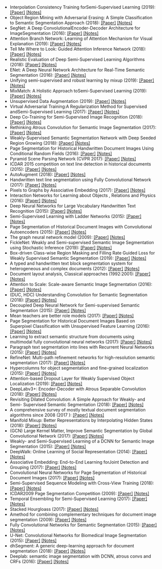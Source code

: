 - Interpolation Consistency Training forSemi-Supervised Learning (2019): [[Paper]](https://arxiv.org/abs/1903.03825) [[Notes]](notes/44_interpolation_consistency_tranining.pdf)
- Object Region Mining with Adversarial Erasing: A Simple Classification to Semantic Segmentation Approach (2018): [[Paper]](https://arxiv.org/abs/1703.08448) [[Notes]](notes/51_object_region_manning_for_sem_seg.pdf)
- SegNet: A Deep ConvolutionalEncoder-Decoder Architecture for ImageSegmentation (2016): [[Paper]](https://arxiv.org/pdf/1511.00561) [[Notes]](notes/21_segnet.pdf)
- Attention Branch Network: Learning of Attention Mechanism for Visual Explanation (2019): [[Paper]](https://arxiv.org/abs/1812.10025) [[Notes]](notes/57_attention_branch_netwrok.pdf)
- Tell Me Where to Look: Guided Attention Inference Network (2018): [[Paper]](https://arxiv.org/abs/1802.10171) [[Notes]](notes/50_tell_me_where_to_look.pdf)
- Realistic Evaluation of Deep Semi-Supervised Learning Algorithms (2018): [[Paper]](https://arxiv.org/abs/1804.09170) [[Notes]](notes/37_realistic_eval_of_deep_ss.pdf)
- ENet: A Deep Neural Network Architecture for Real-Time Semantic Segmentation (2016): [[Paper]](https://arxiv.org/abs/1606.02147) [[Notes]](notes/27_enet.pdf)
- Unifying semi-supervised and robust learning by mixup (2019): [[Paper]](https://openreview.net/forum?id=r1gp1jRN_4) [[Notes]](notes/42_mixmixup.pdf)
- MixMatch: A Holistic Approach toSemi-Supervised Learning (2019): [[Paper]](https://arxiv.org/abs/1905.02249) [[Notes]](notes/45_mixmatch.pdf)
- Unsupervised Data Augmentation (2019): [[Paper]](https://arxiv.org/abs/1904.12848) [[Notes]](notes/39_unsupervised_data_aug.pdf)
- Virtual Adversarial Training:A Regularization Method for Supervised andSemi-Supervised Learning (2017): [[Paper]](https://arxiv.org/abs/1704.03976) [[Notes]](notes/40_virtual_adversarial_training.pdf)
- Deep Co-Training for Semi-Supervised Image Recognition (2018): [[Paper]](https://arxiv.org/abs/1803.05984) [[Notes]](notes/46_deep_co_training_img_rec.pdf)
- Rethinking Atrous Convolution for Semantic Image Segmentation (2017): [[Paper]](https://arxiv.org/abs/1706.05587) [[Notes]](notes/25_deeplab_v3.pdf)
- Weakly-Supervised Semantic Segmentation Network with Deep Seeded Region Growing (2018): [[Paper]](http://openaccess.thecvf.com/content_cvpr_2018/papers/Huang_Weakly-Supervised_Semantic_Segmentation_CVPR_2018_paper.pdf) [[Notes]](notes/53_deep_seeded_region_growing.pdf)
- Page Segmentation for Historical Handwritten Document Images Using Conditional Random Fields (2016): [[Paper]](https://www.researchgate.net/publication/312486501_Page_Segmentation_for_Historical_Handwritten_Document_Images_Using_Conditional_Random_Fields) [[Notes]](notes/seg_with_CRFs.pdf)
- Pyramid Scene Parsing Network (CVPR 2017): [[Paper]](http://jiaya.me/papers/PSPNet_cvpr17.pdf) [[Notes]](notes/22_pspnet.pdf)
- ICDAR 2015 competition on text line detection in historical documents (2015): [[Paper]](http://ieeexplore.ieee.org/abstract/document/7333945/) [[Notes]](notes/ICDAR2015.pdf)
- AutoAugment (2018): [[Paper]](https://arxiv.org/abs/1805.09501) [[Notes]](notes/41_autoaugment.pdf)
- Handwritten text line segmentation using Fully Convolutional Network (2017): [[Paper]](https://ieeexplore.ieee.org/document/8270267/) [[Notes]](notes/handwritten_text_seg_FCN.pdf)
- Pixels to Graphs by Associative Embedding (2017): [[Paper]](https://arxiv.org/abs/1706.07365) [[Notes]](notes/36_pixels_to_graphs.pdf)
- Interaction Networks for Learning about Objects , Relations and Physics (2016): [[Paper]](https://arxiv.org/abs/1612.00222) [[Notes]](notes/18_interaction_nets.pdf)
- Deep Neural Networks for Large Vocabulary Handwritten Text Recognition (2015): [[Paper]](https://tel.archives-ouvertes.fr/tel-01249405/document) [[Notes]](notes/andwriten_text_recognition.pdf)
- Semi-Supervised Learning with Ladder Networks (2015): [[Paper]](https://arxiv.org/abs/1507.02672) [[Notes]](notes/33_ladder_nets.pdf)
- Page Segmentation of Historical Document Images with Convolutional Autoencoders (2015): [[Paper]](https://ieeexplore.ieee.org/abstract/document/7333914/) [[Notes]](notes/segmentation_with_CAE.pdf)
- The graph neural network model (2009): [[Paper]](https://persagen.com/files/misc/scarselli2009graph.pdf) [[Notes]](notes/graph_neural_nets.pdf)
- FickleNet: Weakly and Semi-supervised Semantic Image Segmentation using Stochastic Inference (2019): [[Paper]](https://arxiv.org/abs/1902.10421) [[Notes]](notes/49_ficklenet.pdf)
- Box-driven Class-wise Region Masking and Filling Rate Guided Loss for Weakly Supervised Semantic Segmentation (2019): [[Paper]](http://arxiv.org/abs/1904.11693) [[Notes]](notes/54_boxe_driven_weakly_segmentation.pdf)
- A typed and handwritten text block segmentation system for heterogeneous and complex documents (2012): [[Paper]](https://www.researchgate.net/publication/275518176_A_Typed_and_Handwritten_Text_Block_Segmentation_System_for_Heterogeneous_and_Complex_Documents) [[Notes]](notes/a_typed_block_seg.pdf)
- Document layout analysis, Classical approaches (1992:2001): [[Paper]](https://pdfs.semanticscholar.org/5392/90b571b918da959fabaae7f605bb07850518.pdf) [[Notes]](notes/old_classical_approaches.pdf)
- Attention to Scale: Scale-aware Semantic Image Segmentation (2016): [[Paper]](https://arxiv.org/abs/1511.03339) [[Notes]](notes/30_atttention_to_scale.pdf)
- (DUC, HDC) Understanding Convolution for Semantic Segmentation (2018): [[Paper]](https://arxiv.org/abs/1702.08502) [[Notes]](notes/29_understanding_conv_for_sem_seg.pdf)
- Decoupled Deep Neural Network for Semi-supervised Semantic Segmentation (2015): [[Paper]](https://arxiv.org/abs/1506.04924) [[Notes]](notes/47_decoupled_nn_for_segmentation.pdf)
- Mean teachers are better role models (2017): [[Paper]](https://arxiv.org/abs/1703.01780) [[Notes]](notes/56_mean_teachers.pdf)
- Page Segmentation for Historical Document Images Based on Superpixel Classification with Unsupervised Feature Learning (2016): [[Paper]](https://ieeexplore.ieee.org/document/7490134) [[Notes]](notes/seg_with_superpixels.pdf)
- Learning to extract semantic structure from documents using multimodal fully convolutional neural networks (2017): [[Paper]](https://arxiv.org/abs/1706.02337) [[Notes]](notes/learning_to_extract.pdf)
- Paragraph text segmentation into lines with Recurrent Neural Networks (2015): [[Paper]](http://ieeexplore.ieee.org/abstract/document/7333803/) [[Notes]](notes/textlines_srg_with_RNNs.pdf)
- RefineNet: Multi-path refinement networks for high-resolution semantic segmentation (2017): [[Paper]](https://arxiv.org/abs/1611.06612) [[Notes]](notes/31_refinenet.pdf)
- Hypercolumns for object segmentation and fine-grained localization (2015): [[Paper]](http://home.bharathh.info/pubs/pdfs/BharathCVPR2015.pdf) [[Notes]](notes/24_hypercolumns.pdf)
- Attention-based Dropout Layer for Weakly Supervised Object Localization (2019): [[Paper]](http://openaccess.thecvf.com/content_CVPR_2019/papers/Choe_Attention-Based_Dropout_Layer_for_Weakly_Supervised_Object_Localization_CVPR_2019_paper.pdf) [[Notes]](notes/58_attention_based_dropout.pdf)
- DeepLabv3+: Encoder-Decoder with Atrous Separable Convolution (2018): [[Paper]](https://arxiv.org/abs/1802.02611) [[Notes]](notes/26_deeplabv3+.pdf)
- Revisiting Dilated Convolution: A Simple Approach for Weakly- and Semi- Supervised Semantic Segmentation (2018): [[Paper]](https://arxiv.org/abs/1805.04574) [[Notes]](notes/52_dilates_convolution_semi_super_segmentation.pdf)
- A comprehensive survey of mostly textual document segmentation algorithms since 2008 (2017 ): [[Paper]](https://hal.archives-ouvertes.fr/hal-01388088/document) [[Notes]](notes/survey_doc_segmentation.pdf)
- Manifold Mixup: Better Representations by Interpolating Hidden States (2018): [[Paper]](https://arxiv.org/abs/1806.05236) [[Notes]](notes/43_manifold_mixup.pdf)
- (GCN) Large Kernel Matter, Improve Semantic Segmentation by Global Convolutional Network (2017): [[Paper]](https://arxiv.org/abs/1703.02719) [[Notes]](notes/28_large_kernel_maters.pdf)
- Weakly- and Semi-Supervised Learning of a DCNN for Semantic Image Segmentation (2015): [[Paper]](https://arxiv.org/abs/1502.02734) [[Notes]](notes/48_weakly_and_ss_for_segmentation.pdf)
- DeepWalk: Online Learning of Social Representation (2014): [[Paper]](http://www.perozzi.net/publications/14_kdd_deepwalk.pdf) [[Notes]](notes/deep_walk.pdf)
- Associative Embedding: End-to-End Learning forJoint Detection and Grouping (2017): [[Paper]](https://arxiv.org/abs/1611.05424) [[Notes]](notes/35_associative_emb.pdf)
- Convolutional Neural Networks for Page Segmentation of Historical Document Images (2017): [[Paper]](https://arxiv.org/abs/1704.01474) [[Notes]](notes/CNNs_chen.pdf)
- Semi-Supervised Sequence Modeling with Cross-View Training (2018): [[Paper]](https://arxiv.org/abs/1809.08370) [[Notes]](notes/38_cross_view_semi_supervised.pdf)
- ICDAR2009 Page Segmentation Competition (2009): [[Paper]](https://ieeexplore.ieee.org/document/5277763) [[Notes]](notes/ICDAR2009.pdf)
- Temporal Ensembling for Semi-Supervised Learning (2017): [[Paper]](https://arxiv.org/abs/1610.02242) [[Notes]](notes/55_temporal-ensambling.pdf)
- Stacked Hourgloass (2017): [[Paper]](http://ismir2018.ircam.fr/doc/pdfs/138_Paper.pdf) [[Notes]](notes/34_stacked_hourglass.pdf)
- Amethod for combining complementary techniques for document image segmentation (2009): [[Paper]](https://www.researchgate.net/publication/220600948_A_method_for_combining_complementary_techniques_for_document_image_segmentation) [[Notes]](notes/a_method_for_combining_complementary_techniques.pdf)
- Fully Convolutional Networks for Semantic Segmentation (2015): [[Paper]](https://people.eecs.berkeley.edu/~jonlong/long_shelhamer_fcn.pdf) [[Notes]](notes/19_FCN.pdf)
- U-Net: Convolutional Networks for Biomedical Image Segmentation (2015): [[Paper]](https://arxiv.org/abs/1505.04597) [[Notes]](notes/20_Unet.pdf)
- dhSegment: A generic deep-learning approach for document segmentation (2018): [[Paper]](https://arxiv.org/abs/1804.10371) [[Notes]](notes/dhSegement.pdf)
- Deeplab: semantic image segmentation with DCNN, atrous convs and CRFs (2016): [[Paper]](https://arxiv.org/abs/1606.00915) [[Notes]](notes/23_deeplab_v2.pdf)

